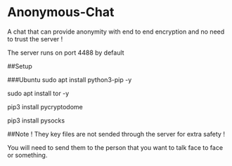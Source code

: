 # Anonymous-Chat
A chat that can provide anonymity with end to end encryption and no need to trust the server !

The server runs on port 4488 by default

##Setup

###Ubuntu
sudo apt install python3-pip -y

sudo apt install tor -y

pip3 install pycryptodome

pip3 install pysocks

##Note !
They key files are not sended through the server for extra safety !

You will need to send them to the person that you want to talk face to face or something.
